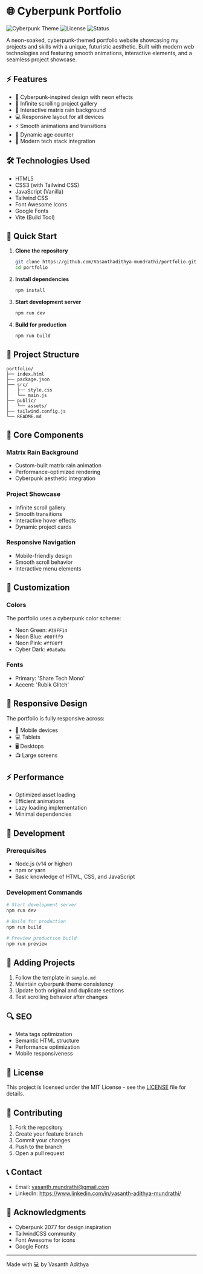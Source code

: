 # 🌐 Cyberpunk Portfolio

![Cyberpunk Theme](https://img.shields.io/badge/Theme-Cyberpunk-ff00ff)
![License](https://img.shields.io/badge/license-MIT-blue)
![Status](https://img.shields.io/badge/status-live-brightgreen)

A neon-soaked, cyberpunk-themed portfolio website showcasing my projects and skills with a unique, futuristic aesthetic. Built with modern web technologies and featuring smooth animations, interactive elements, and a seamless project showcase.

## ⚡ Features

- 🎨 Cyberpunk-inspired design with neon effects
- 🔄 Infinite scrolling project gallery
- 🌟 Interactive matrix rain background
- 💻 Responsive layout for all devices
- ⚡ Smooth animations and transitions
- 🎯 Dynamic age counter
- 🔧 Modern tech stack integration

## 🛠️ Technologies Used

- HTML5
- CSS3 (with Tailwind CSS)
- JavaScript (Vanilla)
- Tailwind CSS
- Font Awesome Icons
- Google Fonts
- Vite (Build Tool)

## 🚀 Quick Start

1. **Clone the repository**

   ```bash
   git clone https://github.com/Vasanthadithya-mundrathi/portfolio.git
   cd portfolio
   ```

2. **Install dependencies**

   ```bash
   npm install
   ```

3. **Start development server**

   ```bash
   npm run dev
   ```

4. **Build for production**
   ```bash
   npm run build
   ```

## 📁 Project Structure

```
portfolio/
├── index.html
├── package.json
├── src/
│   ├── style.css
│   └── main.js
├── public/
│   └── assets/
├── tailwind.config.js
└── README.md
```

## 🎯 Core Components

### Matrix Rain Background

- Custom-built matrix rain animation
- Performance-optimized rendering
- Cyberpunk aesthetic integration

### Project Showcase

- Infinite scroll gallery
- Smooth transitions
- Interactive hover effects
- Dynamic project cards

### Responsive Navigation

- Mobile-friendly design
- Smooth scroll behavior
- Interactive menu elements

## 🎨 Customization

### Colors

The portfolio uses a cyberpunk color scheme:

- Neon Green: `#39FF14`
- Neon Blue: `#00fff9`
- Neon Pink: `#ff00ff`
- Cyber Dark: `#0a0a0a`

### Fonts

- Primary: 'Share Tech Mono'
- Accent: 'Rubik Glitch'

## 📱 Responsive Design

The portfolio is fully responsive across:

- 📱 Mobile devices
- 💻 Tablets
- 🖥️ Desktops
- 📺 Large screens

## ⚡ Performance

- Optimized asset loading
- Efficient animations
- Lazy loading implementation
- Minimal dependencies

## 🔧 Development

### Prerequisites

- Node.js (v14 or higher)
- npm or yarn
- Basic knowledge of HTML, CSS, and JavaScript

### Development Commands

```bash
# Start development server
npm run dev

# Build for production
npm run build

# Preview production build
npm run preview
```

## 📝 Adding Projects

1. Follow the template in `sample.md`
2. Maintain cyberpunk theme consistency
3. Update both original and duplicate sections
4. Test scrolling behavior after changes

## 🔍 SEO

- Meta tags optimization
- Semantic HTML structure
- Performance optimization
- Mobile responsiveness

## 📜 License

This project is licensed under the MIT License - see the [LICENSE](LICENSE) file for details.

## 🤝 Contributing

1. Fork the repository
2. Create your feature branch
3. Commit your changes
4. Push to the branch
5. Open a pull request

## 📞 Contact

- Email: vasanth.mundrathi@gmail.com
- LinkedIn: https://www.linkedin.com/in/vasanth-adithya-mundrathi/

## 🌟 Acknowledgments

- Cyberpunk 2077 for design inspiration
- TailwindCSS community
- Font Awesome for icons
- Google Fonts

---

Made with 💻 by Vasanth Adithya
